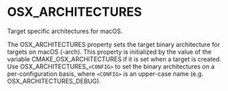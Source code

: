   

# OSX_ARCHITECTURES  
Target specific architectures for macOS.  

The OSX_ARCHITECTURES property sets the target binary architecture for
targets on macOS (-arch).  This property is initialized by the value of the
variable CMAKE_OSX_ARCHITECTURES if it is set when a target is
created.  Use OSX_ARCHITECTURES_```<CONFIG>``` to set the binary
architectures on a per-configuration basis, where ```<CONFIG>``` is an
upper-case name (e.g. OSX_ARCHITECTURES_DEBUG).  

